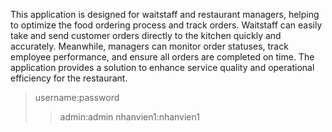 This application is designed for waitstaff and restaurant managers, helping to optimize the food ordering process and track orders. 
Waitstaff can easily take and send customer orders directly to the kitchen quickly and accurately. 
Meanwhile, managers can monitor order statuses, track employee performance, and ensure all orders are completed on time. 
The application provides a solution to enhance service quality and operational efficiency for the restaurant.

> username:password
>> admin:admin
>> nhanvien1:nhanvien1




